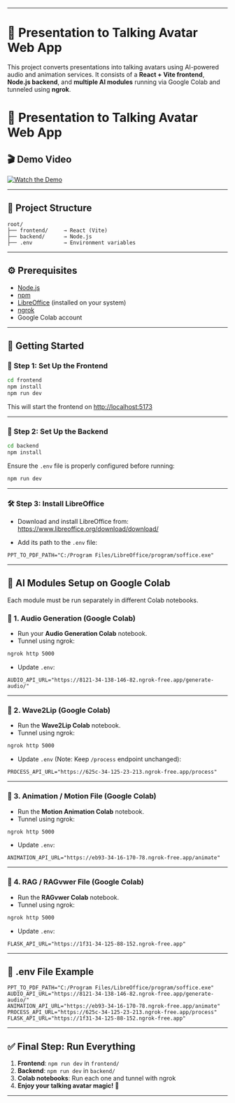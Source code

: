 
---

# 🎥 Presentation to Talking Avatar Web App

This project converts presentations into talking avatars using AI-powered audio and animation services. It consists of a **React + Vite frontend**, **Node.js backend**, and **multiple AI modules** running via Google Colab and tunneled using **ngrok**.

# 🎥 Presentation to Talking Avatar Web App

## 🎬 Demo Video

[![Watch the Demo](https://img.youtube.com/vi/sfwcfLuo6x0/0.jpg)](https://youtu.be/sfwcfLuo6x0)

---

## 📁 Project Structure

```
root/
├── frontend/     → React (Vite)
├── backend/      → Node.js
├── .env          → Environment variables
```

---

## ⚙️ Prerequisites

- [Node.js](https://nodejs.org/)
- [npm](https://www.npmjs.com/)
- [LibreOffice](https://www.libreoffice.org/) (installed on your system)
- [ngrok](https://ngrok.com/)
- Google Colab account

---

## 🚀 Getting Started

### 🧩 Step 1: Set Up the Frontend

```bash
cd frontend
npm install
npm run dev
```

This will start the frontend on [http://localhost:5173](http://localhost:5173)

---

### 🧠 Step 2: Set Up the Backend

```bash
cd backend
npm install
```

Ensure the `.env` file is properly configured before running:

```bash
npm run dev
```

---

### 🛠️ Step 3: Install LibreOffice

- Download and install LibreOffice from: https://www.libreoffice.org/download/download/

- Add its path to the `.env` file:

```
PPT_TO_PDF_PATH="C:/Program Files/LibreOffice/program/soffice.exe"
```

---

## 🧪 AI Modules Setup on Google Colab

Each module must be run separately in different Colab notebooks.

### 🎤 1. Audio Generation (Google Colab)

- Run your **Audio Generation Colab** notebook.
- Tunnel using ngrok:

```bash
ngrok http 5000
```

- Update `.env`:

```
AUDIO_API_URL="https://8121-34-138-146-82.ngrok-free.app/generate-audio/"
```

---

### 💋 2. Wave2Lip (Google Colab)

- Run the **Wave2Lip Colab** notebook.
- Tunnel using ngrok:

```bash
ngrok http 5000
```

- Update `.env` (Note: Keep `/process` endpoint unchanged):

```
PROCESS_API_URL="https://625c-34-125-23-213.ngrok-free.app/process"
```

---

### 💃 3. Animation / Motion File (Google Colab)

- Run the **Motion Animation Colab** notebook.
- Tunnel using ngrok:

```bash
ngrok http 5000
```

- Update `.env`:

```
ANIMATION_API_URL="https://eb93-34-16-170-78.ngrok-free.app/animate"
```

---

### 🧠 4. RAG / RAGvwer File (Google Colab)

- Run the **RAGvwer Colab** notebook.
- Tunnel using ngrok:

```bash
ngrok http 5000
```

- Update `.env`:

```
FLASK_API_URL="https://1f31-34-125-88-152.ngrok-free.app"
```

---

## 🔐 .env File Example

```env
PPT_TO_PDF_PATH="C:/Program Files/LibreOffice/program/soffice.exe"
AUDIO_API_URL="https://8121-34-138-146-82.ngrok-free.app/generate-audio/"
ANIMATION_API_URL="https://eb93-34-16-170-78.ngrok-free.app/animate"
PROCESS_API_URL="https://625c-34-125-23-213.ngrok-free.app/process"
FLASK_API_URL="https://1f31-34-125-88-152.ngrok-free.app"
```

---

## ✅ Final Step: Run Everything

1. **Frontend**: `npm run dev` in `frontend/`
2. **Backend**: `npm run dev` in `backend/`
3. **Colab notebooks**: Run each one and tunnel with ngrok
4. **Enjoy your talking avatar magic!** 🎉

---

